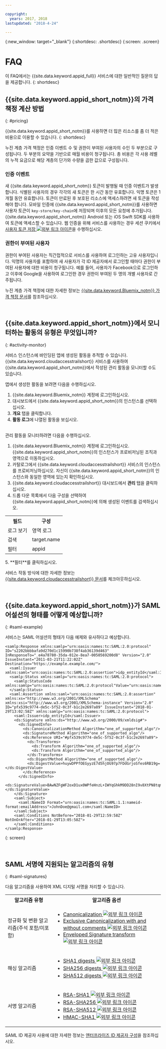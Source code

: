 ```yaml
---

copyright:
  years: 2017, 2018
lastupdated: "2018-4-24"

---
```


{:new_window: target="_blank"}
{:shortdesc: .shortdesc}
{:screen: .screen}


# FAQ

이 FAQ에서는 {{site.data.keyword.appid_full}} 서비스에 대한 일반적인 질문의 답을 제공합니다.
{: shortdesc}


## {{site.data.keyword.appid_short_notm}}의 가격 책정 계산 방법
{: #pricing}

{{site.data.keyword.appid_short_notm}}를 사용하면 더 많은 리소스를 좀 더 적은 비용으로 이용할 수 있습니다.
{: shortdesc}

누진 계층 가격 책정은 인증 이벤트 수 및 권한이 부여된 사용자의 수인 두 부분으로 구성됩니다. 두 부분의 요약을 기반으로 매월 비용이 청구됩니다. 총 비용은 각 사용 레벨의 누적 요금으로 해당 계층의 단가와 수량을 곱한 값으로 구성됩니다.

### 인증 이벤트

새 {{site.data.keyword.appid_short_notm}} 토큰이 발행될 때 인증 이벤트가 발생합니다. 식별된 사용자의 경우 각각의 새 토큰은 한 시간 동안 유효합니다. 익명 토큰은 1개월 동안 유효합니다. 토큰이 만료된 후 보호된 리소스에 액세스하려면 새 토큰을 작성해야 합니다. 모바일 인증에 {{site.data.keyword.appid_short_notm}}를 사용하면 사용자 토큰이 `key-store/key-chain`에 저장되며 이후의 모든 요청에 추가됩니다. {{site.data.keyword.appid_short_notm}} Android 또는 iOS Swift SDK를 사용하여 토큰에 액세스할 수 있습니다. 웹 인증을 위해 서비스를 사용하는 경우 세션 쿠키에서 <a href="https://github.com/ibm-cloud-security/appid-serversdk-nodejs" target="_blank">사용자 토큰 저장 <img src="../../icons/launch-glyph.svg" alt="외부 링크 아이콘"></a>을 수행하십시오.

### 권한이 부여된 사용자

권한이 부여된 사용자는 직간접적으로 서비스를 사용하여 로그인하는 고유 사용자입니다. 익명의 사용자를 포함하여 새 사용자가 각 ID 제공자에서 로그인할 때마다 권한이 부여된 사용자에 대한 비용이 청구됩니다. 예를 들어, 사용자가 Facebook으로 로그인하고 이후에 Google을 사용하여 로그인한 경우 권한이 부여된 두 명의 개별 사용자로 간주됩니다.

누진 계층 가격 책정에 대한 자세한 정보는 [{{site.data.keyword.Bluemix_notm}} 가격 책정 문서](/docs/billing-usage/how_charged.html#services)를 참조하십시오.

</br>

## {{site.data.keyword.appid_short_notm}}에서 모니터하는 활동의 유형은 무엇입니까?
{: #activity-monitor}

서비스 인스턴스에 바인딩된 앱에 생성된 활동을 추적할 수 있습니다. {{site.data.keyword.cloudaccesstrailshort}} 서비스를 사용하여 {{site.data.keyword.appid_short_notm}}에서 작성된 관리 활동을 모니터할 수도 있습니다. 

앱에서 생성한 활동을 보려면 다음을 수행하십시오.

1. {{site.data.keyword.Bluemix_notm}} 계정에 로그인하십시오. 
2. 대시보드에서 {{site.data.keyword.appid_short_notm}}의 인스턴스를 선택하십시오. 
3. **개요** 탭을 클릭합니다.
4. **활동 로그**에 나열된 활동을 보십시오. 

</br>
관리 활동을 모니터하려면 다음을 수행하십시오.

1. {{site.data.keyword.Bluemix_notm}} 계정에 로그인하십시오. {{site.data.keyword.appid_short_notm}}의 인스턴스가 프로비저닝된 조직과 영역으로 이동하십시오. 
2. 카탈로그에서 {{site.data.keyword.cloudaccesstrailshort}} 서비스의 인스턴스를 프로비저닝하십시오. 자신이 {{site.data.keyword.appid_short_notm}}의 인스턴스와 동일한 영역에 있는지 확인하십시오. 
3. {{site.data.keyword.cloudaccesstrailshort}} 대시보드에서 **관리** 탭을 클릭하십시오. 
4. 드롭 다운 목록에서 다음 구성을 선택하여 {{site.data.keyword.appid_short_notm}}에 의해 생성된 이벤트를 검색하십시오. 
<table>
  <tr>
    <th> 필드 </th>
    <th> 구성 </th>
  </tr>
  <tr>
    <td>로그 보기</td>
    <td>영역 로그</td>
  </tr>
  <tr>
    <td>검색</td>
    <td>target.name</td>
  </tr>
  <tr>
    <td>필터</td>
    <td>appid</td>
  </tr>
</table>
5. **필터**를 클릭하십시오.

서비스 작동 방식에 대한 자세한 정보는 [{{site.data.keyword.cloudaccesstrailshort}} 문서](/docs/services/cloud-activity-tracker/index.html)를 체크아웃하십시오. 

</br>

## {{site.data.keyword.appid_short_notm}}가 SAML 어설션의 형태를 어떻게 예상합니까? 
{: #saml-example}

서비스는 SAML 어설션의 형태가 다음 예제와 유사하다고 예상합니다. 

```
<samlp:Response xmlns:samlp="urn:oasis:names:tc:SAML:2.0:protocol" ID="s2202bbbbafa9d270d1c15990b738f4ab36139d463" InResponseTo="_e4a78780-35da-012e-8ea7-0050569200d8" Version="2.0" IssueInstant="2011-03-21T11:22:02Z" Destination="https://example.example.com/">
  <saml:Issuer xmlns:saml="urn:oasis:names:tc:SAML:2.0:assertion">idp_entityId</saml:Issuer>
  <samlp:Status xmlns:samlp="urn:oasis:names:tc:SAML:2.0:protocol">
    <samlp:StatusCode  xmlns:samlp="urn:oasis:names:tc:SAML:2.0:protocol"Value="urn:oasis:names:tc:SAML:2.0:status:Success"/>
  </samlp:Status>
  <saml:Assertion xmlns:saml="urn:oasis:names:tc:SAML:2.0:assertion" xmlns:xs="http://www.w3.org/2001/XMLSchema" xmlns:xsi="http://www.w3.org/2001/XMLSchema-instance" Version="2.0" ID="pfx539c9774-de5c-5f52-0c3f-b1c2e2697a89" IssueInstant="2018-01-29T13:02:58Z" xmlns:samlp="urn:oasis:names:tc:SAML:2.0:protocol">
    <saml:Issuer>idp_entityId</saml:Issuer>
    <ds:Signature xmlns:ds="http://www.w3.org/2000/09/xmldsig#">
      <ds:SignedInfo>
        <ds:CanonicalizationMethod Algorithm="one_of_supported_algo"/>
        <ds:SignatureMethod Algorithm="one_of_supported_algo"/>
        <ds:Reference URI="#pfx539c9774-de5c-5f52-0c3f-b1c2e2697a89">
          <ds:Transforms>
            <ds:Transform Algorithm="one_of_supported_algo"/>
            <ds:Transform Algorithm="one_of_supported_algo"/>
          </ds:Transforms>
          <ds:DigestMethod Algorithm="one_of_supported_algo"/>
          <ds:DigestValue>huywDPPfOEGyyzE7d5hjOG97p7FDdGrjoSfes6RB19g=</ds:DigestValue>
        </ds:Reference>
      </ds:SignedInfo>
 <ds:SignatureValue>BAwNZFgWF2oxD1ux0WPfeHnzL+IWYqGhkM9DD28nI9v8XtPN8tqmIb5y4bomaYknmNpWYn7TgNO2Rn/XOq+N9fTZXO2RybaC49iF+zWibRIcNwFKCCpDL6H6jA5eqJX2YKBR+K6Yt2JPoUIRLmqdgm2lMr4Nwq1KYcSzQ/yoV5W0SN/V5t8EfctFoaXVPdtfHVXkwqHeufo+L4gobFt9NRTzXB0SQEClA1L8hQ+/LhY4l46k1D0c34iWjVLZr+ecQyubf7rekOG/R7DjWCFMTke822dR+eJTPWFsHGSPWCDDHFYqB4QMinTvUnsngjY3AssPqIOjeUxjL3p+GXn8IQ==</ds:SignatureValue>
    </ds:Signature>
    <saml:Subject>
      <saml:NameID Format="urn:oasis:names:tc:SAML:1.1:nameid-format:emailAddress">JohnDoe@gmail.com</saml:NameID>
    </saml:Subject>
    <saml:Conditions NotBefore="2018-01-29T12:59:58Z" NotOnOrAfter="2018-01-29T13:05:58Z">
    </saml:Conditions>
</samlp:Response>
```
{: screen}

</br>

## SAML 서명에 지원되는 알고리즘의 유형
{: #saml-signatures}

다음 알고리즘을 사용하여 XML 디지털 서명을 처리할 수 있습니다. 

<table>
  <tr>
    <th> 알고리즘 유형 </th>
    <th> 알고리즘 옵션 </th>
  </tr>
  <tr>
    <td>정규화 및 변환 알고리즘(주석 포함/미포함)</td>
    <td><ul><li><a href="http://www.w3.org/TR/2001/REC-xml-c14n-20010315" target="_blank">Canonicalization <img src="../../icons/launch-glyph.svg" alt="외부 링크 아이콘"></a></li>
    <li><a href="http://www.w3.org/2001/10/xml-exc-c14n#" target="_blank">Exclusive Canonicalization with and without comments <img src="../../icons/launch-glyph.svg" alt="외부 링크 아이콘"></a></li>
    <li><a href=" http://www.w3.org/2000/09/xmldsig#enveloped-signature" target="_blank">Enveloped Signature transform <img src="../../icons/launch-glyph.svg" alt="외부 링크 아이콘"></a></li></ul></td>
  </tr>
  <tr>
    <td>해싱 알고리즘</td>
    <td><ul><li><a href="http://www.w3.org/2000/09/xmldsig#sha1" target="_blank">SHA1 digests <img src="../../icons/launch-glyph.svg" alt="외부 링크 아이콘"></a></li>
    <li><a href="http://www.w3.org/2001/04/xmlenc#sha256" target="_blank">SHA256 digests <img src="../../icons/launch-glyph.svg" alt="외부 링크 아이콘"></a></li>
    <li><a href="http://www.w3.org/2001/04/xmlenc#sha512" target="_blank">SHA512 digests <img src="../../icons/launch-glyph.svg" alt="외부 링크 아이콘"></a></li></ul></td>
  </tr>
  <tr>
    <td>서명 알고리즘</td>
    <td><ul><li><a href="http://www.w3.org/2000/09/xmldsig#rsa-sha1" target="_blank">RSA-SHA1 <img src="../../icons/launch-glyph.svg" alt="외부 링크 아이콘"></a></li>
    <li><a href="http://www.w3.org/2001/04/xmldsig-more#rsa-sha256" target="_blank">RSA-SHA256 <img src="../../icons/launch-glyph.svg" alt="외부 링크 아이콘"></a></li>
    <li><a href="http://www.w3.org/2001/04/xmldsig-more#rsa-sha512" target="_blank">RSA-SHA512 <img src="../../icons/launch-glyph.svg" alt="외부 링크 아이콘"></a></li>
    <li><a href="http://www.w3.org/2000/09/xmldsig#hmac-sha1" target="_blank">HMAC-SHA1 <img src="../../icons/launch-glyph.svg" alt="외부 링크 아이콘"></a></li></ul></td>
  </tr>
</table>

SAML ID 제공자 사용에 대한 자세한 정보는 [엔터프라이즈 ID 제공자 구성](enterprise.html)을 참조하십시오. 
